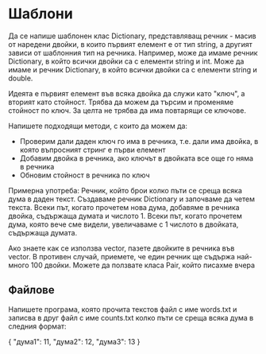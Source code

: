 # Шаблони

Да се напише шаблонен клас Dictionary, представляващ речник - масив от наредени двойки,
в които първият елемент е от тип string, а другият зависи от шаблонния тип на речника.
Например, може да имаме речник Dictionary<int>, в който всички двойки са с елементи
string и int. Може да имаме и речник Dictionary<double>, в който всички двойки са с елементи
string и double.

Идеята е първият елемент във всяка двойка да служи като "ключ",
а вторият като стойност. Трябва да можем да търсим и променяме стойност по ключ.
За целта не трябва да има повтарящи се ключове.

Напишете подходящи методи, с които да можем да:

- Проверим дали даден ключ го има в речника, т.е. дали има двойка, в която въпросният стринг
е първи елемент
- Добавим двойка в речника, ако ключът в двойката все още го няма в речника
- Обновим стойност в речника по ключ

Примерна употреба: Речник, който брои колко пъти се среща всяка дума в даден текст.
Създаваме речник Dictionary<int> и започваме да четем текста. Всеки път, когато прочетем
нова дума, добавяме в речника двойка, съдържаща думата и числото 1. Всеки път, когато
прочетем дума, която вече сме видели, увеличаваме с 1 числото в двойката, съдържаща думата.

Ако знаете как се използва vector, пазете двойките в речника във vector.
В противен случай, приемете, че един речник ще съдържа най-много 100 двойки.
Можете да ползвате класа Pair, който писахме вчера

## Файлове

Напишете програма, която прочита текстов файл с име words.txt и записва в друг файл с име
counts.txt колко пъти се среща всяка дума в следния формат:

{
"дума1": 11,
"дума2": 12,
"дума3": 13
}

